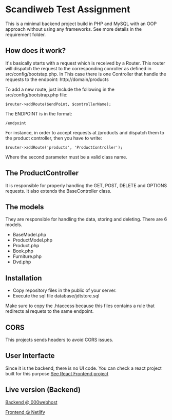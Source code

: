# Scandiweb Test Assignment

This is a minimal backend project build in PHP and MySQL with an OOP approach without using any frameworks. See more details in the requirement folder.

## How does it work?

It's basically starts with a request which is received by a Router. This router will dispatch the request to the corresponding conroller as defined in src/config/bootstap.php. In This case there is one Controller that handle the requests to the endpoint: http://domain/products

To add a new route, just include the following in the src/config/bootstrap.php file:

    $router->addRoute($endPoint, $controllerName);

The ENDPOINT is in the format:

    /endpoint

For instance, in order to accept requests at /products and dispatch them to the product controller, then you have to write:

    $router->addRoute('products', 'ProductController');


Where the second parameter must be a valid class name.

## The ProductController
It is responsible for properly handling the GET, POST, DELETE and OPTIONS requests. It also extends the BaseController class.

## The models
They are responsible for handling the data, storing and deleting. There are 6 models.

- BaseModel.php
- ProductModel.php
- Product.php
- Book.php
- Furniture.php
- Dvd.php

## Installation
- Copy repository files in the public of your server.
- Execute the sql file database/jdtstore.sql

Make sure to copy the .htaccess because this files contains a rule that redirects al requets to the same endpoint.

## CORS
This projects sends headers to avoid CORS issues.

## User Interfacte
Since it is the backend, there is no UI code. You can check a react project built for this purpose [See React Frontend project](https://github.com/ibisdavi012/jdtstore-ui)

## Live version (Backend)
[Backend @ 000webhost](https://jdtstore.000webhostapp.com/)

[Frontend @ Netlify](https://frosty-darwin-651925.netlify.app/)
